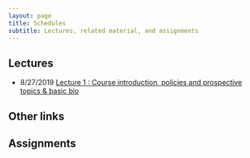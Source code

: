 ```yaml
---
layout: page
title: Schedules
subtitle: Lectures, related material, and assignments
---
```

## Lectures

 * 8/27/2019 [Lecture 1 : Course introduction, policies and prospective topics & basic bio][1]
 
## Other links

## Assignments 

[1]:{{site.url}}/lectures/Lec01.pdf
